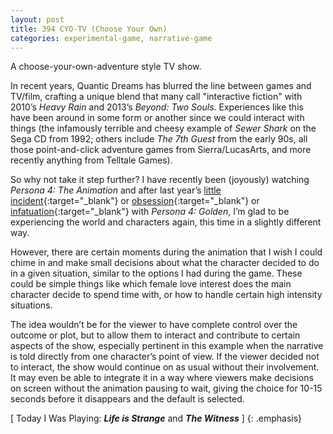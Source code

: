 ```yaml
---
layout: post
title: 394 CYO-TV (Choose Your Own)
categories: experimental-game, narrative-game
---
```

A choose-your-own-adventure style TV show.

In recent years, Quantic Dreams has blurred the line between games and TV/film, crafting a unique blend that many call "interactive fiction" with 2010’s *Heavy Rain* and 2013’s *Beyond: Two Souls*.  Experiences like this have been around in some form or another since we could interact with things (the infamously terrible and cheesy example of *Sewer Shark* on the Sega CD from 1992; others include *The 7th Guest* from the early 90s, all those point-and-click adventure games from Sierra/LucasArts, and more recently anything from Telltale Games).

So why not take it step further?  I have recently been (joyously) watching *Persona 4: The Animation* and after last year’s [little incident](http://www.foster-douglas.com/games/231-persona-4-has-too-many-endings/){:target="_blank"} or [obsession](http://www.foster-douglas.com/games/233-the-rpg-boss-tropes/){:target="_blank"} or [infatuation](http://www.foster-douglas.com/games/235-persona-on-being-rewarded-with-narrative/){:target="_blank"} with *Persona 4: Golden*, I’m glad to be experiencing the world and characters again, this time in a slightly different way.

However, there are certain moments during the animation that I wish I could chime in and make small decisions about what the character decided to do in a given situation, similar to the options I had during the game.  These could be simple things like which female love interest does the main character decide to spend time with, or how to handle certain high intensity situations.

The idea wouldn’t be for the viewer to have complete control over the outcome or plot, but to allow them to interact and contribute to certain aspects of the show, especially pertinent in this example when the narrative is told directly from one character’s point of view.  If the viewer decided not to interact, the show would continue on as usual without their involvement.  It may even be able to integrate it in a way where viewers make decisions on screen without the animation pausing to wait, giving the choice for 10-15 seconds before it disappears and the default is selected.

[ Today I Was Playing: ***Life is Strange*** and ***The Witness*** ]
{: .emphasis}